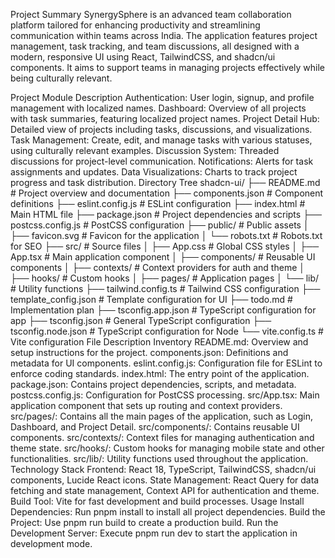 Project Summary
SynergySphere is an advanced team collaboration platform tailored for enhancing productivity and streamlining communication within teams across India. The application features project management, task tracking, and team discussions, all designed with a modern, responsive UI using React, TailwindCSS, and shadcn/ui components. It aims to support teams in managing projects effectively while being culturally relevant.

Project Module Description
Authentication: User login, signup, and profile management with localized names.
Dashboard: Overview of all projects with task summaries, featuring localized project names.
Project Detail Hub: Detailed view of projects including tasks, discussions, and visualizations.
Task Management: Create, edit, and manage tasks with various statuses, using culturally relevant examples.
Discussion System: Threaded discussions for project-level communication.
Notifications: Alerts for task assignments and updates.
Data Visualizations: Charts to track project progress and task distribution.
Directory Tree
shadcn-ui/
├── README.md               # Project overview and documentation
├── components.json         # Component definitions
├── eslint.config.js        # ESLint configuration
├── index.html              # Main HTML file
├── package.json            # Project dependencies and scripts
├── postcss.config.js       # PostCSS configuration
├── public/                 # Public assets
│   ├── favicon.svg         # Favicon for the application
│   └── robots.txt          # Robots.txt for SEO
├── src/                    # Source files
│   ├── App.css             # Global CSS styles
│   ├── App.tsx             # Main application component
│   ├── components/         # Reusable UI components
│   ├── contexts/           # Context providers for auth and theme
│   ├── hooks/              # Custom hooks
│   ├── pages/              # Application pages
│   └── lib/                # Utility functions
├── tailwind.config.ts      # Tailwind CSS configuration
├── template_config.json     # Template configuration for UI
├── todo.md                 # Implementation plan
├── tsconfig.app.json       # TypeScript configuration for app
├── tsconfig.json           # General TypeScript configuration
├── tsconfig.node.json      # TypeScript configuration for Node
└── vite.config.ts          # Vite configuration
File Description Inventory
README.md: Overview and setup instructions for the project.
components.json: Definitions and metadata for UI components.
eslint.config.js: Configuration file for ESLint to enforce coding standards.
index.html: The entry point of the application.
package.json: Contains project dependencies, scripts, and metadata.
postcss.config.js: Configuration for PostCSS processing.
src/App.tsx: Main application component that sets up routing and context providers.
src/pages/: Contains all the main pages of the application, such as Login, Dashboard, and Project Detail.
src/components/: Contains reusable UI components.
src/contexts/: Context files for managing authentication and theme state.
src/hooks/: Custom hooks for managing mobile state and other functionalities.
src/lib/: Utility functions used throughout the application.
Technology Stack
Frontend: React 18, TypeScript, TailwindCSS, shadcn/ui components, Lucide React icons.
State Management: React Query for data fetching and state management, Context API for authentication and theme.
Build Tool: Vite for fast development and build processes.
Usage
Install Dependencies: Run pnpm install to install all project dependencies.
Build the Project: Use pnpm run build to create a production build.
Run the Development Server: Execute pnpm run dev to start the application in development mode.
